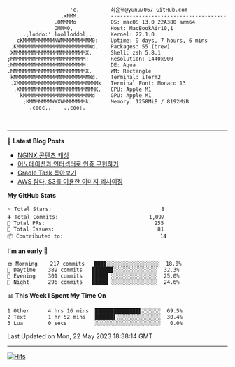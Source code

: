
```text
                    'c.          최윤혁@yunu7067-GitHub.com
                 ,xNMM.          -------------------------------------
               .OMMMMo           OS: macOS 13.0 22A380 arm64
               OMMM0,            Host: MacBookAir10,1
     .;loddo:' loolloddol;.      Kernel: 22.1.0
   cKMMMMMMMMMMNWMMMMMMMMMM0:    Uptime: 9 days, 7 hours, 6 mins
 .KMMMMMMMMMMMMMMMMMMMMMMMWd.    Packages: 55 (brew)
 XMMMMMMMMMMMMMMMMMMMMMMMX.      Shell: zsh 5.8.1
;MMMMMMMMMMMMMMMMMMMMMMMM:       Resolution: 1440x900
:MMMMMMMMMMMMMMMMMMMMMMMM:       DE: Aqua
.MMMMMMMMMMMMMMMMMMMMMMMMX.      WM: Rectangle
 kMMMMMMMMMMMMMMMMMMMMMMMMWd.    Terminal: iTerm2
 .XMMMMMMMMMMMMMMMMMMMMMMMMMMk   Terminal Font: Monaco 13
  .XMMMMMMMMMMMMMMMMMMMMMMMMK.   CPU: Apple M1
    kMMMMMMMMMMMMMMMMMMMMMMd     GPU: Apple M1
     ;KMMMMMMMWXXWMMMMMMMk.      Memory: 1258MiB / 8192MiB
       .cooc,.    .,coo:.

```

<br />

---

<!--START_SECTION:msrm-->

**📕  Latest Blog Posts**

- [NGINX 콘텐츠 캐싱](https://yunu7067.github.io/p/nginx-content-caching/)
- [어노테이션과 인터셉터로 인증 구현하기](https://yunu7067.github.io/p/impl-spring-auth-using-interceptor/)
- [Gradle Task 톺아보기](https://yunu7067.github.io/p/gradle-tasks/)
- [AWS 람다, S3를 이용한 이미지 리사이징](https://yunu7067.github.io/p/image-resize-for-aws-lambda/)

**My GitHub Stats**
```text
⭐ Total Stars:                                   8
➕ Total Commits:                             1,097
🔀 Total PRs:                                   255
🚩 Total Issues:                                 81
📦 Contributed to:                               14
```

**I'm an early 🐤**
```text
🌞 Morning    217 commits   ███▊░░░░░░░░░░░░░░░░░  18.0%
🌆 Daytime    389 commits   ██████▊░░░░░░░░░░░░░░  32.3%
🌃 Evening    301 commits   █████▎░░░░░░░░░░░░░░░  25.0%
🌙 Night      296 commits   █████▏░░░░░░░░░░░░░░░  24.6%
```

📊 **This Week I Spent My Time On**
```text
1 Other      4 hrs 16 mins  ██████████████▌░░░░░░  69.5%
2 Text       1 hr 52 mins   ██████▍░░░░░░░░░░░░░░  30.4%
3 Lua        0 secs         ░░░░░░░░░░░░░░░░░░░░░   0.0%
```

Last Updated on Mon, 22 May 2023 18:38:14 GMT

<!--END_SECTION:msrm-->

---

<!-- https://hits.seeyoufarm.com -->  
[![Hits](https://hits.seeyoufarm.com/api/count/incr/badge.svg?url=https%3A%2F%2Fgithub.com%2Fyunu7067&count_bg=%2379C83D&title_bg=%23555555&icon=&icon_color=%23E7E7E7&title=Visited&edge_flat=true)](https://hits.seeyoufarm.com)
